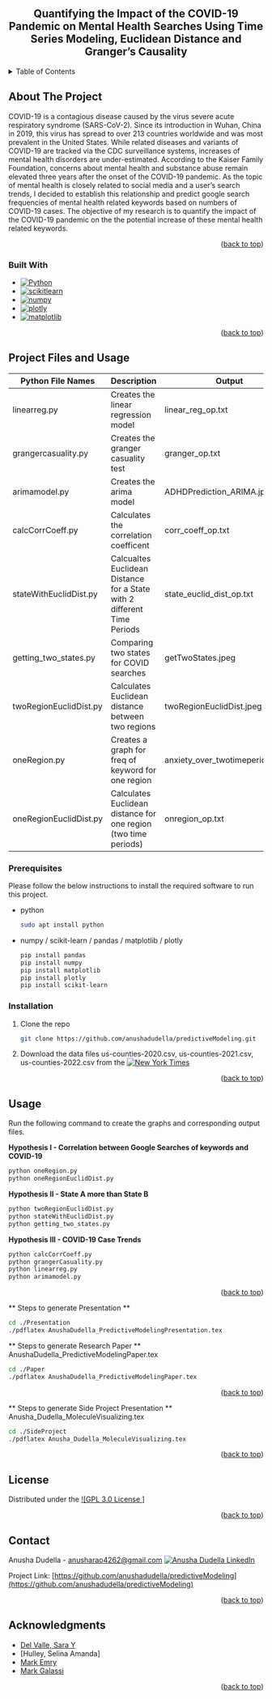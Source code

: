 <br />
<a name="readme-top"></a>
<div align="center">

<h2 align="center">Quantifying the Impact of the COVID-19 Pandemic on Mental Health
Searches Using Time Series Modeling, Euclidean Distance and
Granger’s Causality</h2>
</div>



<!-- TABLE OF CONTENTS -->
<details>
  <summary>Table of Contents</summary>
  <ol>
    <li>
      <a href="#about-the-project">About The Project</a>
      <ul>
        <li><a href="#built-with">Built With</a></li>
      </ul>
    </li>
    <li>
      <a href="#getting-started">Getting Started</a>
      <ul>
        <li><a href="#prerequisites">Prerequisites</a></li>
        <li><a href="#installation">Installation</a></li>
      </ul>
    </li>
    <li><a href="#usage">Usage</a></li>
    <li><a href="#contributing">Contributing</a></li>
    <li><a href="#contact">Contact</a></li>
    <li><a href="#acknowledgments">Acknowledgments</a></li>
  </ol>
</details>



<!-- ABOUT THE PROJECT -->
## About The Project

COVID-19 is a contagious disease caused by the virus severe acute respiratory syndrome (SARS-CoV-2). Since its
introduction in Wuhan, China in 2019, this virus has spread to over 213 countries worldwide and was most
prevalent in the United States. While related diseases and variants of COVID-19 are tracked via the CDC
surveillance systems, increases of mental health disorders are under-estimated. According to the Kaiser Family
Foundation, concerns about mental health and substance abuse remain elevated three years after the onset of the
COVID-19 pandemic. As the topic of mental health is closely related to social media and a user’s search trends, I
decided to establish this relationship and predict google search frequencies of mental health related keywords based
on numbers of COVID-19 cases. The objective of my research is to quantify the impact of the COVID-19 pandemic
on the the potential increase of these mental health related keywords.
<p align="right">(<a href="#readme-top">back to top</a>)</p>



### Built With

* [![Python][python.com]][python-url]
* [![scikitlearn][scikitlearn.com]][scikitlearn-url]
* [![numpy][numpy.com]][numpy-url]
* [![plotly][plotly.com]][plotly-url]
* [![matplotlib][matplotlib.com]][matplotlib-url]




<p align="right">(<a href="#readme-top">back to top</a>)</p>



<!-- GETTING STARTED -->
## Project Files and Usage

| **Python File Names**  | **Description**                                                         | **Output**                       | **Input**           | Hypothesis | **** |
|------------------------|-------------------------------------------------------------------------|----------------------------------|----------------------|------------|------|
| linearreg.py           | Creates the linear regression model                                     | linear_reg_op.txt                | us_counties_2020.csv, us_counties_2021.csv, us_counties_2022.csv | III        |      |    
| grangercasuality.py    | Creates the granger casuality test                                      | granger_op.txt                   | us_counties_2020.csv, us_counties_2021.csv, us_counties_2022.csv | III        |      |  
| arimamodel.py          | Creates the arima model                                                 | ADHDPrediction_ARIMA.jpeg        | us_counties_2020.csv, us_counties_2021.csv, us_counties_2022.csv | III        |      |  
| calcCorrCoeff.py       | Calculates the correlation coefficent                                   | corr_coeff_op.txt                | us_counties_2020.csv, us_counties_2021.csv, us_counties_2022.csv | III        |      |
| stateWithEuclidDist.py | Calcualtes Euclidean Distance for a State with 2 different Time Periods | state_euclid_dist_op.txt         | us_counties_2020.csv, us_counties_2021.csv, us_counties_2022.csv | II         |      |   
| getting_two_states.py  | Comparing two states for COVID searches                                 | getTwoStates.jpeg                | us_counties_2020.csv, us_counties_2021.csv, us_counties_2022.csv | II         |      |   
| twoRegionEuclidDist.py | Calculates Euclidean distance between two regions                       | twoRegionEuclidDist.jpeg         | us_counties_2020.csv, us_counties_2021.csv, us_counties_2022.csv | II         |      |      
| oneRegion.py           | Creates a graph for freq of keyword for one region                      | anxiety_over_twotimeperiods.jpeg | us_counties_2020.csv, us_counties_2021.csv, us_counties_2022.csv | I          |      |      
| oneRegionEuclidDist.py | Calculates Euclidean distance for one region (two time periods)         | onregion_op.txt                  | us_counties_2020.csv, us_counties_2021.csv, us_counties_2022.csv | I          |      |      

                   

### Prerequisites

Please follow the below instructions to install the required software to run this project.

* python
  ```sh
  sudo apt install python
  ```
* numpy / scikit-learn / pandas / matplotlib / plotly 
  ```sh
  pip install pandas
  pip install numpy
  pip install matplotlib
  pip install plotly
  pip install scikit-learn
  ```

### Installation

1. Clone the repo
   ```sh
   git clone https://github.com/anushadudella/predictiveModeling.git
   ```
2. Download the data files us-counties-2020.csv, us-counties-2021.csv, us-counties-2022.csv from the [![New York Times][newyorktimes.com]][newyorktimes-url]


<p align="right">(<a href="#readme-top">back to top</a>)</p>



<!-- USAGE EXAMPLES -->
## Usage

Run the following command to create the graphs and corresponding output files.

**Hypothesis I - Correlation between Google Searches of keywords and COVID-19**
   ```sh
   python oneRegion.py
   python oneRegionEuclidDist.py
   ```

**Hypothesis II - State A more than State B**
   ```sh
   python twoRegionEuclidDist.py
   python stateWithEuclidDist.py
   python getting_two_states.py
   ```

**Hypothesis III - COVID-19 Case Trends**
   ```sh
   python calcCorrCoeff.py
   python grangerCasuality.py
   python linearreg.py
   python arimamodel.py
 
   ```
<p align="right">(<a href="#readme-top">back to top</a>)</p>

** Steps to generate Presentation **

   ```sh
   cd ./Presentation
   ./pdflatex AnushaDudella_PredictiveModelingPresentation.tex  
 
   ```

** Steps to generate Research Paper **
AnushaDudella_PredictiveModelingPaper.tex
   ```sh
   cd ./Paper
   ./pdflatex AnushaDudella_PredictiveModelingPaper.tex  
 
   ```
<p align="right">(<a href="#readme-top">back to top</a>)</p>

** Steps to generate Side Project Presentation **
Anusha_Dudella_MoleculeVisualizing.tex
   ```sh
   cd ./SideProject
   ./pdflatex Anusha_Dudella_MoleculeVisualizing.tex 
 
   ```
<p align="right">(<a href="#readme-top">back to top</a>)</p>

<!-- LICENSE -->
## License

Distributed under the [![GPL 3.0 License ]](https://www.gnu.org/licenses/gpl-3.0.en.html)

<p align="right">(<a href="#readme-top">back to top</a>)</p>

<!-- CONTACT -->
## Contact

Anusha Dudella  - anusharao4262@gmail.com
[![Anusha Dudella LinkedIn][linkedin-shield]][linkedin-url]


Project Link: [https://github.com/anushadudella/predictiveModeling](https://github.com/anushadudella/predictiveModeling)

<p align="right">(<a href="#readme-top">back to top</a>)</p>



<!-- ACKNOWLEDGMENTS -->
## Acknowledgments

* [Del Valle, Sara Y][sarah-url]
* [Hulley, Selina Amanda]
* [Mark Emry][emry-url]
* [Mark Galassi][galassi-url]

<p align="right">(<a href="#readme-top">back to top</a>)</p>



<!-- MARKDOWN LINKS & IMAGES -->
<!-- https://www.markdownguide.org/basic-syntax/#reference-style-links -->
[plotly.com]: https://img.shields.io/badge/plotly-563D7C?style=for-the-badge&logo=plotly&logoColor=white
[plotly-url]: https://plotly.com
[contributors-shield]: https://img.shields.io/github/contributors/github_username/repo_name.svg?style=for-the-badge
[contributors-url]: https://github.com/github_username/repo_name/graphs/contributors
[forks-shield]: https://img.shields.io/github/forks/github_username/repo_name.svg?style=for-the-badge
[forks-url]: https://github.com/github_username/repo_name/network/members
[stars-shield]: https://img.shields.io/github/stars/github_username/repo_name.svg?style=for-the-badge
[stars-url]: https://github.com/github_username/repo_name/stargazers
[issues-shield]: https://img.shields.io/github/issues/github_username/repo_name.svg?style=for-the-badge
[issues-url]: https://github.com/github_username/repo_name/issues
[license-shield]: https://img.shields.io/github/license/github_username/repo_name.svg?style=for-the-badge
[license-url]: https://github.com/github_username/repo_name/blob/master/LICENSE.txt
[linkedin-shield]: https://img.shields.io/badge/-LinkedIn-black.svg?style=for-the-badge&logo=linkedin&colorB=555
[linkedin-url]: https://linkedin.com/in/AnushaDudella
[numpy.com]: https://img.shields.io/badge/numpy-0769AD?style=for-the-badge&logo=numpy&logoColor=white
[numpy-url]: https://numpy.org
[python.com]: https://img.shields.io/badge/python-0769AD?style=for-the-badge&logo=python&logoColor=white
[python-url]: https://python.org
[scikitlearn.com]: https://img.shields.io/badge/scikitlearn-0769AD?style=for-the-badge&logo=scikitlearn&logoColor=white
[scikitlearn-url]: https://scikitlearn.org
[matplotlib.com]: https://img.shields.io/badge/matplotlib-0769AD?style=for-the-badge&logo=matplotlib&logoColor=white
[matplotlib-url]: https://matplotlib.org
[newyorktimes.com]: https://img.shields.io/badge/newyorktimes-0769AD?style=for-the-badge&logo=newyorktimes&logoColor=white
[newyorktimes-url]: https://newyorktimes.com
[galassi-url]: https://galassi.org
[sarah-url]: https://public.lanl.gov/sdelvall/
[emry-url]: https://mcneil.roundrockisd.org/team/mark-emry/


